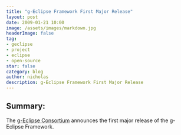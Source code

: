 ```yaml
---
title: "g-Eclipse Framework First Major Release"
layout: post
date: 2009-01-21 10:00
image: /assets/images/markdown.jpg
headerImage: false
tag:
- geclipse
- project
- eclipse
- open-source
star: false
category: blog
author: nicholas
description: g-Eclipse Framework First Major Release
---
```


## Summary:
The [g-Eclipse Consortium](http://www.geclipse.eu) announces the first major release of the g-Eclipse Framework.
